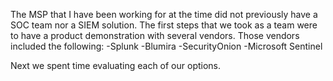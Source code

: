 The MSP that I have been working for at the time did not previously have a SOC team nor a SIEM solution. The first steps that we took as a team were to have a product demonstration with several vendors. Those vendors included the following:
-Splunk
-Blumira
-SecurityOnion
-Microsoft Sentinel

Next we spent time evaluating each of our options.